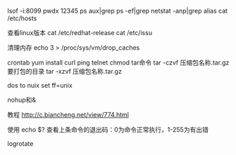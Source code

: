 lsof -i:8099
pwdx 12345
ps aux|grep
ps -ef|grep
netstat -anp|grep
alias
cat /etc/hosts


查看linux版本
cat /etc/redhat-release
cat /etc/issu


清理内存
echo 3 > /proc/sys/vm/drop_caches

crontab
yum install
curl
ping
telnet
chmod
tar命令
tar -czvf 压缩包名称.tar.gz 要打包的目录
tar -xzvf 压缩包名称.tar.gz

dos to nuix
set ff=unix

nohup和&

教程
http://c.biancheng.net/view/774.html

使用 echo $? 查看上条命令的退出码：0为命令正常执行，1-255为有出错


logrotate

